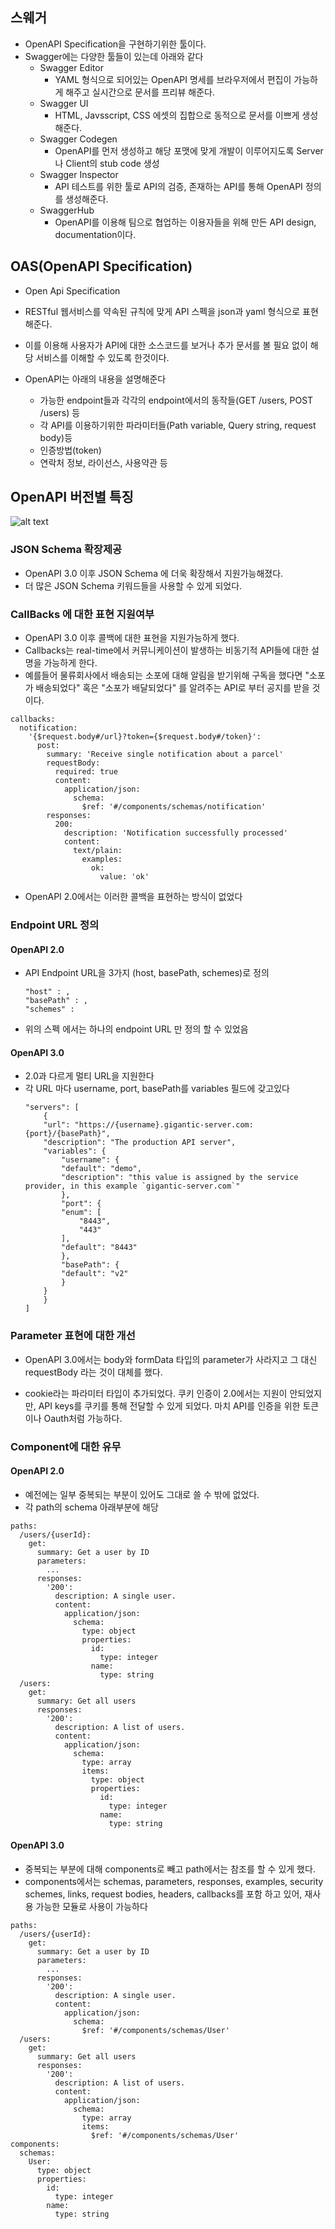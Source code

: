## 스웨거
- OpenAPI Specification을 구현하기위한 툴이다.
- Swagger에는 다양한 툴들이 있는데 아래와 같다
    - Swagger Editor
        - YAML 형식으로 되어있는 OpenAPI 명세를 브라우저에서 편집이 가능하게 해주고 실시간으로 문서를 프리뷰 해준다.
    - Swagger UI
        - HTML, Javsscript, CSS 에셋의 집합으로 동적으로 문서를 이쁘게 생성해준다.
    - Swagger Codegen
        - OpenAPI를 먼저 생성하고 해당 포맷에 맞게 개발이 이루어지도록 Server 나 Client의 stub code 생성
    - Swagger Inspector
        - API 테스트를 위한 툴로 API의 검증, 존재하는 API를 통해 OpenAPI 정의를 생성해준다.
    - SwaggerHub
        - OpenAPI를 이용해 팀으로 협업하는 이용자들을 위해 만든 API design, documentation이다.

## OAS(OpenAPI Specification)
- Open Api Specification
- RESTful 웹서비스를 약속된 규칙에 맞게 API 스펙을 json과 yaml 형식으로 표현해준다.
- 이를 이용해 사용자가 API에 대한 소스코드를 보거나 추가 문서를 볼 필요 없이 해당 서비스를 이해할 수 있도록 한것이다.

- OpenAPI는 아래의 내용을 설명해준다
    - 가능한 endpoint들과 각각의 endpoint에서의 동작들(GET /users, POST /users) 등
    - 각 API를 이용하기위한 파라미터들(Path variable, Query string, request body)등
    - 인증방법(token)
    - 연락처 정보, 라이선스, 사용약관 등



## OpenAPI 버전별 특징
![alt text](image.png)

### JSON Schema 확장제공
- OpenAPI 3.0 이후 JSON Schema 에 더욱 확장해서 지원가능해졌다.
- 더 많은 JSON Schema 키워드들을 사용할 수 있게 되었다.

### CallBacks 에 대한 표현 지원여부
- OpenAPI 3.0 이후 콜백에 대한 표현을 지원가능하게 했다.
- Callbacks는 real-time에서 커뮤니케이션이 발생하는 비동기적 API들에 대한 설명을 가능하게 한다.
- 예를들어 물류회사에서 배송되는 소포에 대해 알림을 받기위해 구독을 했다면 "소포가 배송되었다" 혹은 "소포가 배달되었다" 를 알려주는 API로 부터 공지를 받을 것이다.
```
callbacks:
  notification:
    '{$request.body#/url}?token={$request.body#/token}':
      post:
        summary: 'Receive single notification about a parcel'
        requestBody:
          required: true
          content:
            application/json:
              schema:
                $ref: '#/components/schemas/notification'
        responses:
          200:
            description: 'Notification successfully processed'
            content:
              text/plain:
                examples:
                  ok:
                    value: 'ok'
```
- OpenAPI 2.0에서는 이러한 콜백을 표현하는 방식이 없었다


### Endpoint URL 정의

#### OpenAPI 2.0
- API Endpoint URL을 3가지 (host, basePath, schemes)로 정의
    ```
    "host" : ,
    "basePath" : ,
    "schemes" : 
    ```
- 위의 스펙 에서는 하나의 endpoint URL 만 정의 할 수 있었음

#### OpenAPI 3.0
- 2.0과 다르게 멀티 URL을 지원한다
- 각 URL 마다 username, port, basePath를 variables 필드에 갖고있다
    ```
    "servers": [
        {
        "url": "https://{username}.gigantic-server.com:{port}/{basePath}",
        "description": "The production API server",
        "variables": {
            "username": {
            "default": "demo",
            "description": "this value is assigned by the service provider, in this example `gigantic-server.com`"
            },
            "port": {
            "enum": [
                "8443",
                "443"
            ],
            "default": "8443"
            },
            "basePath": {
            "default": "v2"
            }
        }
        }
    ]
    ```

### Parameter 표현에 대한 개선
- OpenAPI 3.0에서는 body와 formData 타입의 parameter가 사라지고 그 대신 requestBody 라는 것이 대체를 했다.

- cookie라는 파라미터 타입이 추가되었다. 쿠키 인증이 2.0에서는 지원이 안되었지만, API keys를 쿠키를 통해 전달할 수 있게 되었다. 마치 API를 인증을 위한 토큰이나 Oauth처럼 가능하다.


### Component에 대한 유무
#### OpenAPI 2.0
- 예전에는 일부 중복되는 부분이 있어도 그대로 쓸 수 밖에 없었다.
- 각 path의 schema 아래부분에 해당
```
paths:
  /users/{userId}:
    get:
      summary: Get a user by ID
      parameters:
        ...
      responses:
        '200':
          description: A single user.
          content:
            application/json:
              schema:
                type: object
                properties:
                  id:
                    type: integer
                  name:
                    type: string
  /users:
    get:
      summary: Get all users
      responses:
        '200':
          description: A list of users.
          content:
            application/json:
              schema:
                type: array
                items:
                  type: object
                  properties:
                    id:
                      type: integer
                    name:
                      type: string
```

#### OpenAPI 3.0
- 중복되는 부분에 대해 components로 빼고 path에서는 참조를 할 수 있게 했다.
- components에서는 schemas, parameters, responses, examples, security schemes, links, request bodies, headers, callbacks를 포함 하고 있어, 재사용 가능한 모듈로 사용이 가능하다
```
paths:
  /users/{userId}:
    get:
      summary: Get a user by ID
      parameters:
        ...
      responses:
        '200':
          description: A single user.
          content:
            application/json:
              schema:
                $ref: '#/components/schemas/User'
  /users:
    get:
      summary: Get all users
      responses:
        '200':
          description: A list of users.
          content:
            application/json:
              schema:
                type: array
                items:
                  $ref: '#/components/schemas/User'
components:
  schemas:
    User:
      type: object
      properties:
        id:
          type: integer
        name:
          type: string
```

